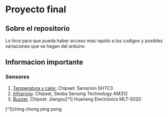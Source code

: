# Proyecto final
## Sobre el repositorio
Lo hice para que pueda haber acceso mas rapido a los codigos y posibles variaciones que se hagan del arduino

## Informacion importante
### Sensores
1. [Temperatura y calor](https://docs.rakwireless.com/Product-Categories/WisBlock/RAK1901/Overview/#product-features), Chipset: Sensirion SHTC3
2. [Infrarrojo](https://docs.rakwireless.com/Product-Categories/WisBlock/RAK12006/Datasheet/#features): Chipset, Senba Sensing Technology AM312
3. [Buzzer](https://docs.rakwireless.com/Product-Categories/WisBlock/RAK18001/Datasheet/#features), Chipset: Jiangsu[^1] Huaneng Electronics MLT-5020

[^1]ching chong ping pong
